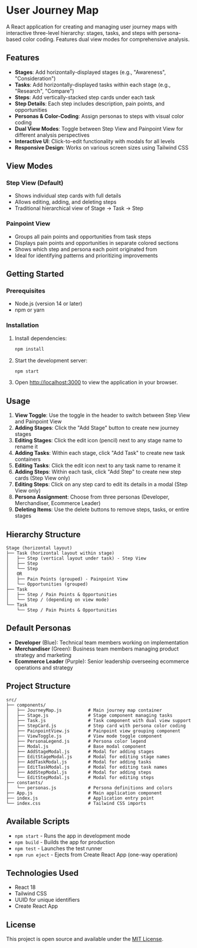 # User Journey Map

A React application for creating and managing user journey maps with interactive three-level hierarchy: stages, tasks, and steps with persona-based color coding. Features dual view modes for comprehensive analysis.

<!-- Latest update: Refactored EditPanel to restrict deletion to Steps only and moved delete to three-dot dropdown -->

## Features

- **Stages**: Add horizontally-displayed stages (e.g., "Awareness", "Consideration")
- **Tasks**: Add horizontally-displayed tasks within each stage (e.g., "Research", "Compare")  
- **Steps**: Add vertically-stacked step cards under each task
- **Step Details**: Each step includes description, pain points, and opportunities
- **Personas & Color-Coding**: Assign personas to steps with visual color coding
- **Dual View Modes**: Toggle between Step View and Painpoint View for different analysis perspectives
- **Interactive UI**: Click-to-edit functionality with modals for all levels
- **Responsive Design**: Works on various screen sizes using Tailwind CSS

## View Modes

### Step View (Default)
- Shows individual step cards with full details
- Allows editing, adding, and deleting steps
- Traditional hierarchical view of Stage → Task → Step

### Painpoint View
- Groups all pain points and opportunities from task steps
- Displays pain points and opportunities in separate colored sections
- Shows which step and persona each point originated from
- Ideal for identifying patterns and prioritizing improvements

## Getting Started

### Prerequisites

- Node.js (version 14 or later)
- npm or yarn

### Installation

1. Install dependencies:
   ```bash
   npm install
   ```

2. Start the development server:
   ```bash
   npm start
   ```

3. Open [http://localhost:3000](http://localhost:3000) to view the application in your browser.

## Usage

1. **View Toggle**: Use the toggle in the header to switch between Step View and Painpoint View
2. **Adding Stages**: Click the "Add Stage" button to create new journey stages
3. **Editing Stages**: Click the edit icon (pencil) next to any stage name to rename it
4. **Adding Tasks**: Within each stage, click "Add Task" to create new task containers
5. **Editing Tasks**: Click the edit icon next to any task name to rename it
6. **Adding Steps**: Within each task, click "Add Step" to create new step cards (Step View only)
7. **Editing Steps**: Click on any step card to edit its details in a modal (Step View only)
8. **Persona Assignment**: Choose from three personas (Developer, Merchandiser, Ecommerce Leader)
9. **Deleting Items**: Use the delete buttons to remove steps, tasks, or entire stages

## Hierarchy Structure

```
Stage (horizontal layout)
├── Task (horizontal layout within stage)
│   ├── Step (vertical layout under task) - Step View
│   ├── Step
│   └── Step
│   OR
│   ├── Pain Points (grouped) - Painpoint View
│   └── Opportunities (grouped)
├── Task
│   ├── Step / Pain Points & Opportunities
│   └── Step / (depending on view mode)
└── Task
    └── Step / Pain Points & Opportunities
```

## Default Personas

- **Developer** (Blue): Technical team members working on implementation
- **Merchandiser** (Green): Business team members managing product strategy and marketing
- **Ecommerce Leader** (Purple): Senior leadership overseeing ecommerce operations and strategy

## Project Structure

```
src/
├── components/
│   ├── JourneyMap.js          # Main journey map container
│   ├── Stage.js               # Stage component managing tasks
│   ├── Task.js                # Task component with dual view support
│   ├── StepCard.js            # Step card with persona color coding
│   ├── PainpointView.js       # Painpoint view grouping component
│   ├── ViewToggle.js          # View mode toggle component
│   ├── PersonaLegend.js       # Persona color legend
│   ├── Modal.js               # Base modal component
│   ├── AddStageModal.js       # Modal for adding stages
│   ├── EditStageModal.js      # Modal for editing stage names
│   ├── AddTaskModal.js        # Modal for adding tasks
│   ├── EditTaskModal.js       # Modal for editing task names
│   ├── AddStepModal.js        # Modal for adding steps
│   └── EditStepModal.js       # Modal for editing steps
├── constants/
│   └── personas.js            # Persona definitions and colors
├── App.js                     # Main application component
├── index.js                   # Application entry point
└── index.css                  # Tailwind CSS imports
```

## Available Scripts

- `npm start` - Runs the app in development mode
- `npm build` - Builds the app for production
- `npm test` - Launches the test runner
- `npm run eject` - Ejects from Create React App (one-way operation)

## Technologies Used

- React 18
- Tailwind CSS
- UUID for unique identifiers
- Create React App

## License

This project is open source and available under the [MIT License](LICENSE). 